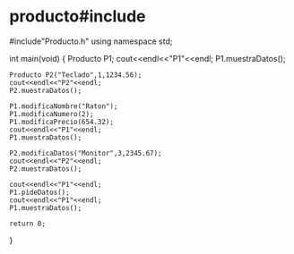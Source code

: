# producto#include <iostream>
#include"Producto.h"
using namespace std;

int main(void)
{
    Producto P1;
    cout<<endl<<"P1"<<endl;
    P1.muestraDatos();

    Producto P2("Teclado",1,1234.56);
    cout<<endl<<"P2"<<endl;
    P2.muestraDatos();

    P1.modificaNombre("Raton");
    P1.modificaNumero(2);
    P1.modificaPrecio(654.32);
    cout<<endl<<"P1"<<endl;
    P1.muestraDatos();

    P2.modificaDatos("Monitor",3,2345.67);
    cout<<endl<<"P2"<<endl;
    P2.muestraDatos();

    cout<<endl<<"P1"<<endl;
    P1.pideDatos();
    cout<<endl<<"P1"<<endl;
    P1.muestraDatos();

    return 0;
}
